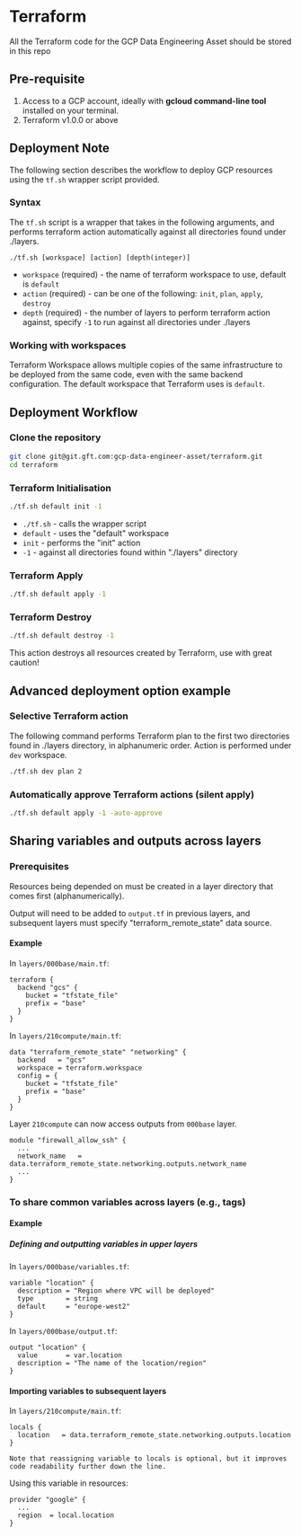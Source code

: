 # Terraform

All the Terraform code for the GCP Data Engineering Asset should be stored in this repo

## Pre-requisite

1. Access to a GCP account, ideally with __gcloud command-line tool__ installed on your terminal.
2. Terraform v1.0.0 or above


## Deployment Note
The following section describes the workflow to deploy GCP resources using the `tf.sh` wrapper script provided.

### Syntax
The `tf.sh` script is a wrapper that takes in the following arguments, and performs terraform action automatically against all directories found under ./layers.

`./tf.sh [workspace] [action] [depth(integer)]`
* `workspace` (required) - the name of terraform workspace to use, default is `default`
* `action` (required) - can be one of the following: `init`, `plan`, `apply`, `destroy`
* `depth` (required) - the number of layers to perform terraform action against, specify `-1` to run against all directories under ./layers

### Working with workspaces

Terraform Workspace allows multiple copies of the same infrastructure to be deployed from the same code, even with the same backend configuration.
The default workspace that Terraform uses is `default`.

## Deployment Workflow

### Clone the repository
```bash
git clone git@git.gft.com:gcp-data-engineer-asset/terraform.git
cd terraform
```
###  Terraform Initialisation
```bash
./tf.sh default init -1
```
* `./tf.sh` - calls the wrapper script
* `default` - uses the "default" workspace
* `init` - performs the "init" action
* `-1` - against all directories found within "./layers" directory

### Terraform Apply
```bash
./tf.sh default apply -1
```
### Terraform Destroy
```bash
./tf.sh default destroy -1
```
This action destroys all resources created by Terraform, use with great caution!

## Advanced deployment option example
### Selective Terraform action
The following command performs Terraform plan to the first two directories found in ./layers directory, in alphanumeric order.
Action is performed under `dev` workspace.
```bash
./tf.sh dev plan 2
```
### Automatically approve Terraform actions (silent apply)
```bash
./tf.sh default apply -1 -auto-approve
```

## Sharing variables and outputs across layers

### Prerequisites
Resources being depended on must be created in a layer directory that comes first (alphanumerically).

Output will need to be added to `output.tf` in previous layers, and subsequent layers must specify "terraform_remote_state" data source.

#### Example
In `layers/000base/main.tf`:
```
terraform {
  backend "gcs" {
    bucket = "tfstate_file"
    prefix = "base"
  }
}
```

In `layers/210compute/main.tf`:
```
data "terraform_remote_state" "networking" {
  backend   = "gcs"
  workspace = terraform.workspace
  config = {
    bucket = "tfstate_file"
    prefix = "base"
  }
}
```

Layer `210compute` can now access outputs from `000base` layer.
```
module "firewall_allow_ssh" {
  ...
  network_name   = data.terraform_remote_state.networking.outputs.network_name
  ...
}
```

### To share common variables across layers (e.g., tags)

#### Example
##### Defining and outputting variables in upper layers
In `layers/000base/variables.tf`:
```
variable "location" {
  description = "Region where VPC will be deployed"
  type        = string
  default     = "europe-west2"
}
```

In `layers/000base/output.tf`:
```
output "location" {
  value       = var.location
  description = "The name of the location/region"
}
```

#### Importing variables to subsequent layers
In `layers/210compute/main.tf`:
```
locals {
  location   = data.terraform_remote_state.networking.outputs.location
}
```
`Note that reassigning variable to locals is optional, but it improves code readability further down the line.`

Using this variable in resources:
```
provider "google" {
  ...
  region  = local.location
}
```
